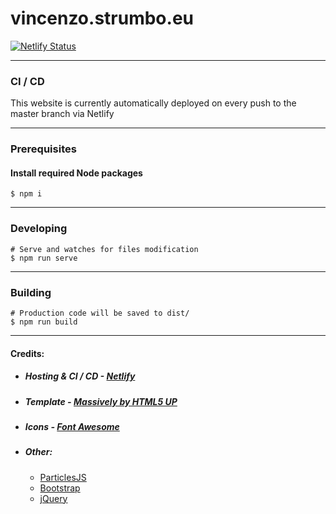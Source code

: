 # vincenzo.strumbo.eu

[![Netlify Status](https://api.netlify.com/api/v1/badges/ea5d3dc6-ce68-4c44-9b53-a1d2c9f3c27c/deploy-status)](https://app.netlify.com/sites/stupefied-mcnulty-69b3cc/deploys)
___
### CI / CD
This website is currently automatically deployed on every push to the master branch via Netlify
___
### Prerequisites
#### Install required Node packages
    $ npm i
___
### Developing
    # Serve and watches for files modification
    $ npm run serve
___
### Building
    # Production code will be saved to dist/
    $ npm run build
___
#### Credits:
* ##### Hosting & CI / CD - [Netlify](https://netlify.com)
* ##### Template - [Massively by HTML5 UP](https://html5up.net)
* #####	Icons - [Font Awesome](https://fontawesome.io)
* ##### Other:
  * [ParticlesJS](https://github.com/VincentGarreau/particles.js/)
  * [Bootstrap](https://getbootstrap.com)
  * [jQuery](https://jquery.com)